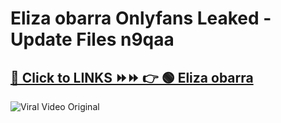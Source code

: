 
 # Eliza obarra Onlyfans Leaked - Update Files n9qaa

## <h2><a href="https://clipsfans.com/Eliza_obarra&ref=git">🔗 Click to LINKS ⏩⏩ 👉 🟢 Eliza obarra </a></h2>

<a href="https://clipsfans.com/Eliza_obarra&ref=git" rel="nofollow" data-target="animated-image.originalLink"><img src="https://i.ibb.co.com/xMMVF88/686577567.gif" alt="Viral Video Original" style="max-width: 100%; display: inline-block;" data-target="animated-image.originalImage"></a>

